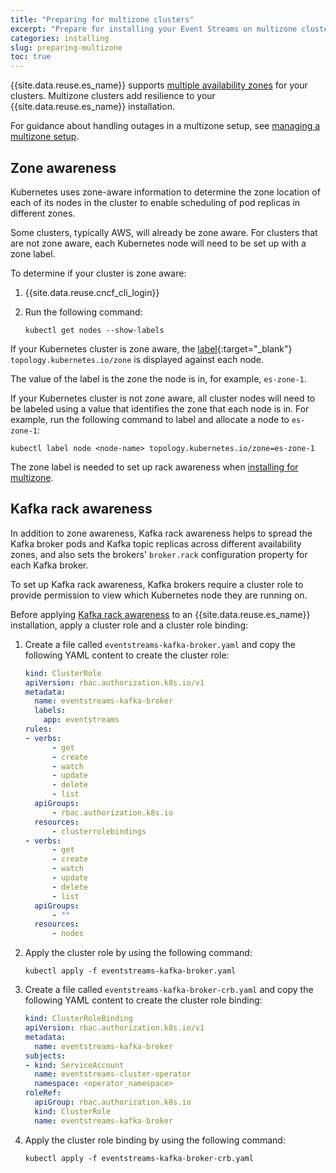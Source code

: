 ```yaml
---
title: "Preparing for multizone clusters"
excerpt: "Prepare for installing your Event Streams on multizone clusters."
categories: installing
slug: preparing-multizone
toc: true
---
```


{{site.data.reuse.es_name}} supports [multiple availability zones](../planning/#multiple-availability-zones) for your clusters. Multizone clusters add resilience to your {{site.data.reuse.es_name}} installation.

For guidance about handling outages in a multizone setup, see [managing a multizone setup](../../administering/managing-multizone/).

## Zone awareness

Kubernetes uses zone-aware information to determine the zone location of each of its nodes in the cluster to enable scheduling of pod replicas in different zones.

Some clusters, typically AWS, will already be zone aware. For clusters that are not zone aware, each Kubernetes node will need to be set up with a zone label.

To determine if your cluster is zone aware:

1. {{site.data.reuse.cncf_cli_login}}
2. Run the following command:

   ```shell
   kubectl get nodes --show-labels
   ```

If your Kubernetes cluster is zone aware, the [label](https://kubernetes.io/docs/reference/kubernetes-api/labels-annotations-taints/){:target="_blank"} `topology.kubernetes.io/zone` is displayed against each node.
 
The value of the label is the zone the node is in, for example, `es-zone-1`.

If your Kubernetes cluster is not zone aware, all cluster nodes will need to be labeled using a value that identifies the zone that each node is in. For example, run the following command to label and allocate a node to `es-zone-1`:

```shell
kubectl label node <node-name> topology.kubernetes.io/zone=es-zone-1
```

The zone label is needed to set up rack awareness when [installing for multizone](../configuring/#applying-kafka-rack-awareness).


## Kafka rack awareness

In addition to zone awareness, Kafka rack awareness helps to spread the Kafka broker pods and Kafka topic replicas across different availability zones, and also sets the brokers' `broker.rack` configuration property for each Kafka broker.

To set up Kafka rack awareness, Kafka brokers require a cluster role to provide permission to view which Kubernetes node they are running on.

Before applying [Kafka rack awareness](../configuring/#applying-kafka-rack-awareness) to an {{site.data.reuse.es_name}} installation, apply a cluster role and a cluster role binding:

1. Create a file called `eventstreams-kafka-broker.yaml` and copy the following YAML content to create the cluster role:

   ```yaml
   kind: ClusterRole
   apiVersion: rbac.authorization.k8s.io/v1
   metadata:
     name: eventstreams-kafka-broker
     labels:
       app: eventstreams
   rules:
   - verbs:
         - get
         - create
         - watch
         - update
         - delete
         - list
     apiGroups:
         - rbac.authorization.k8s.io
     resources:
         - clusterrolebindings
   - verbs:
         - get
         - create
         - watch
         - update
         - delete
         - list
     apiGroups:
         - ""
     resources:
         - nodes
      ```

2. Apply the cluster role by using the following command:

   ```shell
   kubectl apply -f eventstreams-kafka-broker.yaml
   ```

3. Create a file called `eventstreams-kafka-broker-crb.yaml` and copy the following YAML content to create the cluster role binding:

   ```yaml
   kind: ClusterRoleBinding
   apiVersion: rbac.authorization.k8s.io/v1
   metadata:
     name: eventstreams-kafka-broker
   subjects:
   - kind: ServiceAccount
     name: eventstreams-cluster-operator
     namespace: <operator_namespace>
   roleRef:
     apiGroup: rbac.authorization.k8s.io
     kind: ClusterRole
     name: eventstreams-kafka-broker
   ```

4. Apply the cluster role  binding by using the following command:

   ```shell
   kubectl apply -f eventstreams-kafka-broker-crb.yaml
   ```
